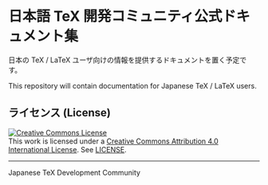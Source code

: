 # 日本語 TeX 開発コミュニティ公式ドキュメント集

日本の TeX / LaTeX ユーザ向けの情報を提供するドキュメントを置く予定です。

This repository will contain documentation for Japanese TeX / LaTeX users.

## ライセンス (License)

<a rel="license" href="http://creativecommons.org/licenses/by/4.0/"><img alt="Creative Commons License" style="border-width:0" src="https://i.creativecommons.org/l/by/4.0/88x31.png" /></a><br />This work is licensed under a <a rel="license" href="http://creativecommons.org/licenses/by/4.0/">Creative Commons Attribution 4.0 International License</a>.
See [LICENSE](./LICENSE).

----
Japanese TeX Development Community
